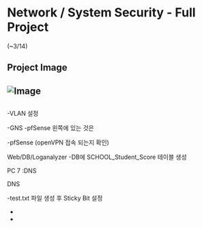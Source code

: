 # Network / System Security - Full Project
(~3/14)

## Project Image

![Image](https://github.com/user-attachments/assets/b335c661-f4c3-47c5-a94a-383c57d3cde5)
---

##
-VLAN 설정

-GNS -pfSense 왼쪽에 있는 것은 

-pfSense (openVPN 접속 되는지 확인)


Web/DB/Loganalyzer -DB에 SCHOOL_Student_Score 테이블 생성


PC 7 :DNS


DNS	

-test.txt 파일 생성 후 Sticky Bit 설정

-

-

 
